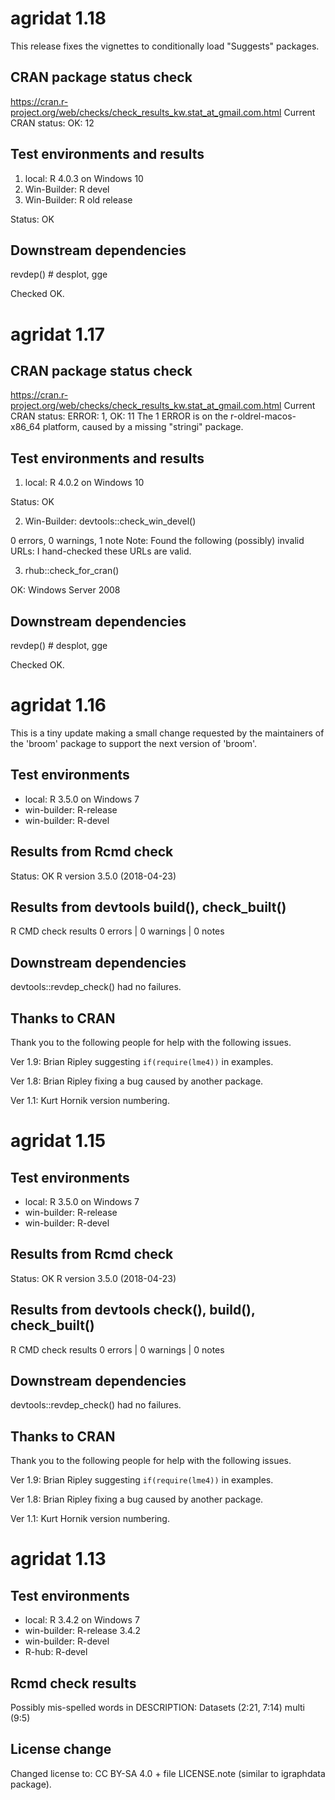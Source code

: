 # agridat 1.18

This release fixes the vignettes to conditionally load "Suggests" packages.

## CRAN package status check

https://cran.r-project.org/web/checks/check_results_kw.stat_at_gmail.com.html
Current CRAN status: OK: 12

## Test environments and results

1. local: R 4.0.3 on Windows 10
2. Win-Builder: R devel
3. Win-Builder: R old release

Status: OK

## Downstream dependencies

revdep() # desplot, gge

Checked OK.


# agridat 1.17

## CRAN package status check

https://cran.r-project.org/web/checks/check_results_kw.stat_at_gmail.com.html
Current CRAN status: ERROR: 1, OK: 11 
The 1 ERROR is on the r-oldrel-macos-x86_64 platform, caused by a missing "stringi" package.

## Test environments and results

1. local: R 4.0.2 on Windows 10

Status: OK

2. Win-Builder: devtools::check_win_devel()

0 errors, 0 warnings, 1 note
Note: Found the following (possibly) invalid URLs:
I hand-checked these URLs are valid.

3. rhub::check_for_cran()

OK: Windows Server 2008

## Downstream dependencies

revdep() # desplot, gge

Checked OK.


# agridat 1.16

This is a tiny update making a small change requested by the maintainers of the 'broom' package to support the next version of 'broom'.

## Test environments

* local: R 3.5.0 on Windows 7
* win-builder: R-release
* win-builder: R-devel

## Results from Rcmd check

Status: OK
R version 3.5.0 (2018-04-23)

## Results from devtools build(), check_built()

R CMD check results
0 errors | 0 warnings | 0 notes

## Downstream dependencies

devtools::revdep_check() had no failures.

## Thanks to CRAN

Thank you to the following people for help with the following issues.

Ver 1.9: Brian Ripley suggesting `if(require(lme4))` in examples.

Ver 1.8: Brian Ripley fixing a bug caused by another package.

Ver 1.1: Kurt Hornik version numbering.



# agridat 1.15

## Test environments

* local: R 3.5.0 on Windows 7
* win-builder: R-release
* win-builder: R-devel

## Results from Rcmd check

Status: OK
R version 3.5.0 (2018-04-23)

## Results from devtools check(), build(), check_built()

R CMD check results
0 errors | 0 warnings | 0 notes

## Downstream dependencies

devtools::revdep_check() had no failures.

## Thanks to CRAN

Thank you to the following people for help with the following issues.

Ver 1.9: Brian Ripley suggesting `if(require(lme4))` in examples.

Ver 1.8: Brian Ripley fixing a bug caused by another package.

Ver 1.1: Kurt Hornik version numbering.



# agridat 1.13

## Test environments

* local: R 3.4.2 on Windows 7
* win-builder: R-release 3.4.2
* win-builder: R-devel
* R-hub: R-devel

## Rcmd check results

Possibly mis-spelled words in DESCRIPTION:
  Datasets (2:21, 7:14)
  multi (9:5)

## License change

Changed license to: CC BY-SA 4.0 + file LICENSE.note (similar to igraphdata package).


